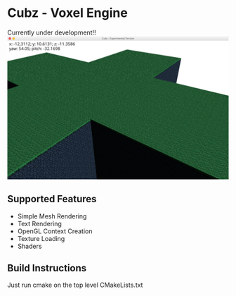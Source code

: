 # Cubz - Voxel Engine
Currently under development!!
![Alt text](assets/textures/example.png)

## Supported Features
- Simple Mesh Rendering
- Text Rendering
- OpenGL Context Creation
- Texture Loading
- Shaders

## Build Instructions
Just run cmake on the top level CMakeLists.txt
